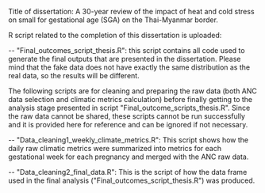 Title of dissertation: A 30-year review of the impact of heat and cold stress on small for gestational age (SGA) on the Thai-Myanmar border.

R script related to the completion of this dissertation is uploaded:

-- "Final_outcomes_script_thesis.R": this script contains all code used to generate the final outputs that are presented in the dissertation. Please mind that the fake data does not have exactly the same distribution as the real data, so the results will be different.

The following scripts are for cleaning and preparing the raw data (both ANC data selection and climatic metrics calculation) before finally getting to the analysis stage presented in script "Final_outcome_scripts_thesis.R". Since the raw data cannot be shared, these scripts cannot be run successfully and it is provided here for reference and can be ignored if not necessary.

-- "Data_cleaning1_weekly_climate_metrics.R": This script shows how the daily raw climatic metrics were summarized into metrics for each gestational week for each pregnancy and merged with the ANC raw data.

-- "Data_cleaning2_final_data.R": This is the script of how the data frame used in the final analysis ("Final_outcomes_script_thesis.R") was produced.

